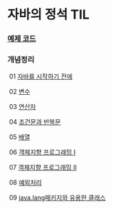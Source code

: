 # 자바의 정석 TIL

### [예제 코드](https://github.com/GitmasterLJH/java-til/tree/main/Java%EB%AC%B8%EB%B2%95/code)

### 개념정리

​	01 [자바를 시작하기 전에](https://github.com/GitmasterLJH/java-til/blob/main/Java%EB%AC%B8%EB%B2%95/01%20%EC%9E%90%EB%B0%94%EB%A5%BC%20%EC%8B%9C%EC%9E%91%ED%95%98%EA%B8%B0%20%EC%A0%84%EC%97%90.md)

​	02 [변수](https://github.com/GitmasterLJH/java-til/blob/main/Java%EB%AC%B8%EB%B2%95/02%20%EB%B3%80%EC%88%98.md)

​	03 [연산자](https://github.com/GitmasterLJH/java-til/blob/main/Java%EB%AC%B8%EB%B2%95/03%20%EC%97%B0%EC%82%B0%EC%9E%90.md)

​	04 [조건문과 반복문](https://github.com/GitmasterLJH/java-til/blob/main/Java%EB%AC%B8%EB%B2%95/04%20%EC%A1%B0%EA%B1%B4%EB%AC%B8%EA%B3%BC%20%EB%B0%98%EB%B3%B5%EB%AC%B8.md)

​	05 [배열](https://github.com/GitmasterLJH/java-til/blob/main/Java%EB%AC%B8%EB%B2%95/05%20%EB%B0%B0%EC%97%B4.md)

​	06 [객체지향 프로그래밍 I](https://github.com/GitmasterLJH/java-til/blob/main/Java%EB%AC%B8%EB%B2%95/06%20%EA%B0%9D%EC%B2%B4%EC%A7%80%ED%96%A5%20%ED%94%84%EB%A1%9C%EA%B7%B8%EB%9E%98%EB%B0%8D%20I.md)

​	07 [객체지향 프로그래밍 II](https://github.com/GitmasterLJH/java-til/blob/main/Java%EB%AC%B8%EB%B2%95/07%20%EA%B0%9D%EC%B2%B4%EC%A7%80%ED%96%A5%20%ED%94%84%EB%A1%9C%EA%B7%B8%EB%9E%98%EB%B0%8D%20II.md)

​	08 [예외처리](https://github.com/GitmasterLJH/java-til/blob/main/Java%EB%AC%B8%EB%B2%95/08%20%EC%98%88%EC%99%B8%EC%B2%98%EB%A6%AC.md)

​	09 [java.lang패키지와 유용한 클래스](https://github.com/Jinhyung01/Java_TIL/blob/main/Java%EB%AC%B8%EB%B2%95/09%20java.lang%ED%8C%A8%ED%82%A4%EC%A7%80%EC%99%80%20%EC%9C%A0%EC%9A%A9%ED%95%9C%20%ED%81%B4%EB%9E%98%EC%8A%A4.md#chapter-09-javalang%ED%8C%A8%ED%82%A4%EC%A7%80%EC%99%80-%EC%9C%A0%EC%9A%A9%ED%95%9C-%ED%81%B4%EB%9E%98%EC%8A%A4)
